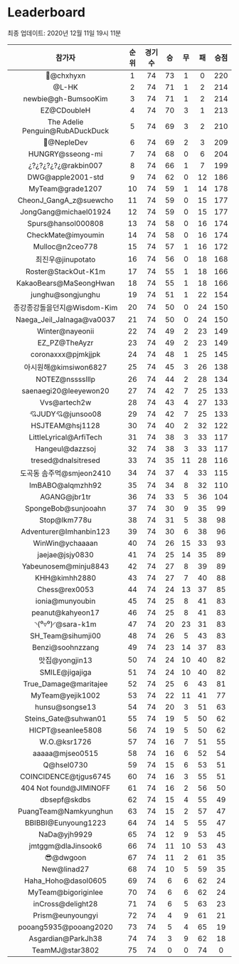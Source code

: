 # Leaderboard
최종 업데이트: 2020년 12월 11일 19시 11분




| 참가자 | 순위 | 경기수 | 승 | 무 | 패 | 승점 |
|:---:|:---:|:---:|:---:|:---:|:---:|:---:|
| 👑@chxhyxn | 1 | 74 | 73 | 1 | 0 | 220 |
| @L-HK | 2 | 74 | 71 | 1 | 2 | 214 |
| newbie@gh-BumsooKim | 3 | 74 | 71 | 1 | 2 | 214 |
| EZ@CDoubleH | 4 | 74 | 70 | 3 | 1 | 213 |
| The Adelie Penguin@RubADuckDuck | 5 | 74 | 69 | 3 | 2 | 210 |
| 💸@NepleDev | 6 | 74 | 69 | 2 | 3 | 209 |
| HUNGRY@sseong-mi | 7 | 74 | 68 | 0 | 6 | 204 |
| ¿?¿?¿?¿?¿@rakbin007 | 8 | 74 | 66 | 1 | 7 | 199 |
| DWG@apple2001-std | 9 | 74 | 62 | 0 | 12 | 186 |
| MyTeam@grade1207 | 10 | 74 | 59 | 1 | 14 | 178 |
| CheonJ_GangA_z@suewcho | 11 | 74 | 59 | 0 | 15 | 177 |
| JongGang@michael01924 | 12 | 74 | 59 | 0 | 15 | 177 |
| Spurs@hansol000808 | 13 | 74 | 58 | 0 | 16 | 174 |
| CheckMate@imyoumin | 14 | 74 | 58 | 0 | 16 | 174 |
| Mulloc@n2ceo778 | 15 | 74 | 57 | 1 | 16 | 172 |
| 최진우@jinupotato | 16 | 74 | 56 | 0 | 18 | 168 |
| Roster@StackOut-K1m | 17 | 74 | 55 | 1 | 18 | 166 |
| KakaoBears@MaSeongHwan | 18 | 74 | 55 | 1 | 18 | 166 |
| junghu@songjunghu | 19 | 74 | 51 | 1 | 22 | 154 |
| 종강종강돌을던지@Wisdom-Kim | 20 | 74 | 50 | 0 | 24 | 150 |
| Naega_Jeil_Jalnaga@va0037 | 21 | 74 | 50 | 0 | 24 | 150 |
| Winter@nayeonii | 22 | 74 | 49 | 2 | 23 | 149 |
| EZ_PZ@TheAyzr | 23 | 74 | 49 | 2 | 23 | 149 |
| coronaxxx@pjmkjjpk | 24 | 74 | 48 | 1 | 25 | 145 |
| 아시원해@kimsiwon6827 | 25 | 74 | 45 | 3 | 26 | 138 |
| NOTEZ@nsssslllp | 26 | 74 | 44 | 2 | 28 | 134 |
| saenaegi20@leeyewon20 | 27 | 74 | 42 | 7 | 25 | 133 |
| Vvs@artech2w | 28 | 74 | 43 | 4 | 27 | 133 |
| 💘JUDY💘@junsoo08 | 29 | 74 | 42 | 7 | 25 | 133 |
| HSJTEAM@hsj1128 | 30 | 74 | 40 | 2 | 32 | 122 |
| LittleLyrical@ArfiTech | 31 | 74 | 38 | 3 | 33 | 117 |
| Hangeul@dazzsoj | 32 | 74 | 38 | 3 | 33 | 117 |
| tresed@dnalsitresed | 33 | 74 | 35 | 11 | 28 | 116 |
| 도곡동 솜주먹@smjeon2410 | 34 | 74 | 37 | 4 | 33 | 115 |
| ImBABO@alqmzhh92 | 35 | 74 | 34 | 8 | 32 | 110 |
| AGANG@jbr1tr | 36 | 74 | 33 | 5 | 36 | 104 |
| SpongeBob@sunjooahn | 37 | 74 | 30 | 9 | 35 | 99 |
| Stop@lkm778u | 38 | 74 | 31 | 5 | 38 | 98 |
| Adventurer@Imhanbin123 | 39 | 74 | 30 | 6 | 38 | 96 |
| WinWin@ychaaaan | 40 | 74 | 26 | 15 | 33 | 93 |
| jaejae@jsjy0830 | 41 | 74 | 25 | 14 | 35 | 89 |
| Yabeunosem@minju8843 | 42 | 74 | 27 | 8 | 39 | 89 |
| KHH@kimhh2880 | 43 | 74 | 27 | 7 | 40 | 88 |
| Chess@rex0053 | 44 | 74 | 24 | 13 | 37 | 85 |
| ionia@munyoubin | 45 | 74 | 25 | 8 | 41 | 83 |
| peanut@kahyeon17 | 46 | 74 | 25 | 8 | 41 | 83 |
| ◝(⁰▿⁰)◜@sara-k1m | 47 | 74 | 20 | 23 | 31 | 83 |
| SH_Team@sihumji00 | 48 | 74 | 26 | 5 | 43 | 83 |
| Benzi@soohnzzang | 49 | 74 | 23 | 14 | 37 | 83 |
| 맛집@yongjin13 | 50 | 74 | 24 | 10 | 40 | 82 |
| SMILE@jigajiga | 51 | 74 | 24 | 10 | 40 | 82 |
| True_Damage@maritajee | 52 | 74 | 25 | 6 | 43 | 81 |
| MyTeam@yejik1002 | 53 | 74 | 22 | 11 | 41 | 77 |
| hunsu@songse13 | 54 | 74 | 20 | 3 | 51 | 63 |
| Steins_Gate@suhwan01 | 55 | 74 | 19 | 5 | 50 | 62 |
| HICPT@seanlee5808 | 56 | 74 | 19 | 5 | 50 | 62 |
| W.O.@ksr1726 | 57 | 74 | 16 | 7 | 51 | 55 |
| aaaaa@mjseo0515 | 58 | 74 | 16 | 6 | 52 | 54 |
| Q@hsel0730 | 59 | 74 | 15 | 6 | 53 | 51 |
| COINCIDENCE@tjgus6745 | 60 | 74 | 16 | 3 | 55 | 51 |
| 404 Not found@JIMINOFF | 61 | 74 | 16 | 2 | 56 | 50 |
| dbsepf@skdbs | 62 | 74 | 15 | 4 | 55 | 49 |
| PuangTeam@Namkyunghun | 63 | 74 | 15 | 2 | 57 | 47 |
| BBIBBI@Eunyoung1223 | 64 | 74 | 14 | 5 | 55 | 47 |
| NaDa@yjh9929 | 65 | 74 | 12 | 9 | 53 | 45 |
| jmtggm@dlaJinsook6 | 66 | 74 | 11 | 10 | 53 | 43 |
| 😎@dwgoon | 67 | 74 | 11 | 2 | 61 | 35 |
| New@linad27 | 68 | 74 | 10 | 5 | 59 | 35 |
| Haha_Hoho@dasol0605 | 69 | 74 | 6 | 6 | 62 | 24 |
| MyTeam@bigoriginlee | 70 | 74 | 6 | 6 | 62 | 24 |
| inCross@delight28 | 71 | 74 | 6 | 5 | 63 | 23 |
| Prism@eunyoungyi | 72 | 74 | 4 | 9 | 61 | 21 |
| pooang5935@pooang2020 | 73 | 74 | 5 | 4 | 65 | 19 |
| Asgardian@ParkJh38 | 74 | 74 | 3 | 9 | 62 | 18 |
| TeamMJ@star3802 | 75 | 74 | 0 | 0 | 74 | 0 |